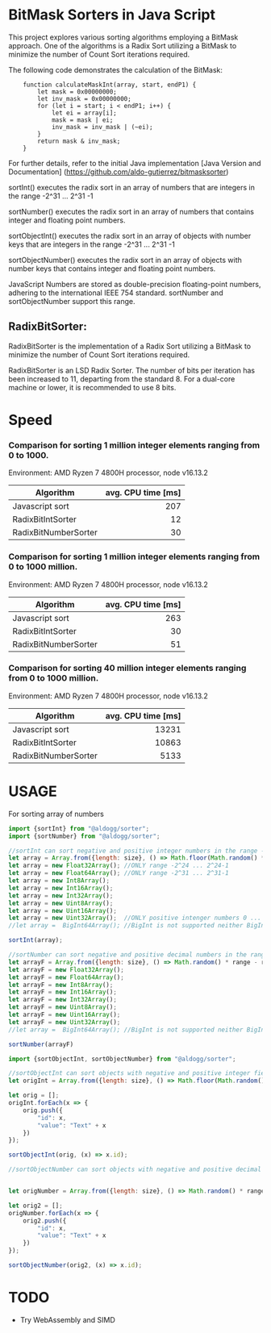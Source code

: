 # BitMask Sorters in Java Script
This project explores various sorting algorithms employing a BitMask approach.
One of the algorithms is a Radix Sort utilizing a BitMask to minimize the number of Count Sort iterations required.

The following code demonstrates the calculation of the BitMask:

```
    function calculateMaskInt(array, start, endP1) {
        let mask = 0x00000000;
        let inv_mask = 0x00000000;
        for (let i = start; i < endP1; i++) {
            let ei = array[i];
            mask = mask | ei;
            inv_mask = inv_mask | (~ei);
        }
        return mask & inv_mask;
    }
```

For further details, refer to the initial Java implementation
[Java Version and Documentation] (https://github.com/aldo-gutierrez/bitmasksorter)

sortInt() executes the radix sort in an array of numbers that are integers in the range -2^31 ... 2^31 -1

sortNumber() executes the radix sort in an array of numbers that contains integer and floating point numbers.

sortObjectInt() executes the radix sort in an array of objects with number keys that are integers in the range -2^31 ... 2^31 -1

sortObjectNumber() executes the radix sort in an array of objects with number keys that contains integer and floating point numbers.

JavaScript Numbers are stored as double-precision floating-point numbers, adhering to the international IEEE 754 standard. 
sortNumber and sortObjectNumber support this range.

## RadixBitSorter:

RadixBitSorter is the implementation of a Radix Sort utilizing a BitMask to minimize the number of Count Sort iterations required.

RadixBitSorter is an LSD Radix Sorter. 
The number of bits per iteration has been increased to 11, departing from the standard 8.
For a dual-core machine or lower, it is recommended to use 8 bits.

# Speed
### Comparison for sorting 1 million integer elements ranging from 0 to 1000.
Environment: AMD Ryzen 7 4800H processor, node v16.13.2

| Algorithm               | avg. CPU time [ms] |
|-------------------------|-------------------:|
| Javascript sort         |                207 |
| RadixBitIntSorter       |                 12 |
| RadixBitNumberSorter    |                 30 |


### Comparison for sorting 1 million integer elements ranging from 0 to 1000 million.
Environment: AMD Ryzen 7 4800H processor, node v16.13.2


| Algorithm               | avg. CPU time [ms] |
|-------------------------|-------------------:|
| Javascript sort         |                263 |
| RadixBitIntSorter       |                 30 |
| RadixBitNumberSorter    |                 51 |


### Comparison for sorting 40 million integer elements ranging from 0 to 1000 million.
Environment: AMD Ryzen 7 4800H processor, node v16.13.2


| Algorithm            | avg. CPU time [ms] |
|----------------------|-------------------:|
| Javascript sort      |              13231 |
| RadixBitIntSorter    |              10863 |
| RadixBitNumberSorter |               5133 |

# USAGE

For sorting array of numbers

```javascript
import {sortInt} from "@aldogg/sorter";
import {sortNumber} from "@aldogg/sorter";

//sortInt can sort negative and positive integer numbers in the range -2^31 ... 2^31-1 ONLY
let array = Array.from({length: size}, () => Math.floor(Math.random() * range - range / 2));
let array = new Float32Array(); //ONLY range -2^24 ... 2^24-1
let array = new Float64Array(); //ONLY range -2^31 ... 2^31-1
let array = new Int8Array();
let array = new Int16Array();
let array = new Int32Array();
let array = new Uint8Array();
let array = new Uint16Array();
let array = new Uint32Array();  //ONLY positive intenger numbers 0 ... 2^31-1
//let array =  BigInt64Array(); //BigInt is not supported neither BigInt64

sortInt(array);

//sortNumber can sort negative and positive decimal numbers in the range supported by a Float64 IIEE 754
let arrayF = Array.from({length: size}, () => Math.random() * range - range / 2);
let arrayF = new Float32Array();
let arrayF = new Float64Array();
let arrayF = new Int8Array();
let arrayF = new Int16Array();
let arrayF = new Int32Array();
let arrayF = new Uint8Array();
let arrayF = new Uint16Array();
let arrayF = new Uint32Array();
//let array =  BigInt64Array(); //BigInt is not supported neither BigInt64

sortNumber(arrayF)

```

```javascript
import {sortObjectInt, sortObjectNumber} from "@aldogg/sorter";

//sortObjectInt can sort objects with negative and positive integer fields in the range -2^31 ... 2^31-1 ONLY
let origInt = Array.from({length: size}, () => Math.floor(Math.random() * range));

let orig = [];
origInt.forEach(x => {
    orig.push({
        "id": x,
        "value": "Text" + x
    })
});

sortObjectInt(orig, (x) => x.id);

//sortObjectNumber can sort objects with negative and positive decimal fields in the range of IEEE 754


let origNumber = Array.from({length: size}, () => Math.random() * range - range / 2);

let orig2 = [];
origNumber.forEach(x => {
    orig2.push({
        "id": x,
        "value": "Text" + x
    })
});

sortObjectNumber(orig2, (x) => x.id);

```


# TODO
- Try WebAssembly and SIMD